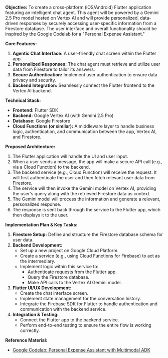 
**Objective:** To create a cross-platform (iOS/Android) Flutter application featuring an intelligent chat agent. This agent will be powered by a Gemini 2.5 Pro model hosted on Vertex AI and will provide personalized, data-driven responses by securely accessing user-specific information from a Firestore database. The user interface and overall functionality should be inspired by the Google Codelab for a "Personal Expense Assistant."

**Core Features:**
1.  **Agentic Chat Interface:** A user-friendly chat screen within the Flutter app.
2.  **Personalized Responses:** The chat agent must retrieve and utilize user data from Firestore to tailor its answers.
3.  **Secure Authentication:** Implement user authentication to ensure data privacy and security.
4.  **Backend Integration:** Seamlessly connect the Flutter frontend to the Vertex AI backend.

**Technical Stack:**
*   **Frontend:** Flutter SDK
*   **Backend:** Google Vertex AI (with Gemini 2.5 Pro)
*   **Database:** Google Firestore
*   **Cloud Functions (or similar):** A middleware layer to handle business logic, authentication, and communication between the app, Vertex AI, and Firestore.

**Proposed Architecture:**
1.  The Flutter application will handle the UI and user input.
2.  When a user sends a message, the app will make a secure API call (e.g., via a Cloud Function) to the backend.
3.  The backend service (e.g., Cloud Function) will receive the request. It will first authenticate the user and then fetch relevant user data from Firestore.
4.  The service will then invoke the Gemini model on Vertex AI, providing the user's query along with the retrieved Firestore data as context.
5.  The Gemini model will process the information and generate a relevant, personalized response.
6.  The response is sent back through the service to the Flutter app, which then displays it to the user.

**Implementation Plan & Key Tasks:**
1.  **Firestore Setup:** Define and structure the Firestore database schema for user data.
2.  **Backend Development:**
    *   Set up a new project on Google Cloud Platform.
    *   Create a service (e.g., using Cloud Functions for Firebase) to act as the intermediary.
    *   Implement logic within this service to:
        *   Authenticate requests from the Flutter app.
        *   Query the Firestore database.
        *   Make API calls to the Vertex AI Gemini model.
3.  **Flutter UI/UX Development:**
    *   Create the chat interface screen.
    *   Implement state management for the conversation history.
    *   Integrate the Firebase SDK for Flutter to handle authentication and communication with the backend service.
4.  **Integration & Testing:**
    *   Connect the Flutter app to the backend service.
    *   Perform end-to-end testing to ensure the entire flow is working correctly.

**Reference Material:**
*   [Google Codelab: Personal Expense Assistant with Multimodal ADK](https://codelabs.developers.google.com/personal-expense-assistant-multimodal-adk?hl=en#1)